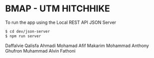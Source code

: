 # BMAP - UTM HITCHHIKE

To run the app using the Local REST API JSON Server

```bash
$ cd dev/json-server
$ npm run server
```
Daffalvie Qalisfa Ahmadi
Mohamad Afif Makarim
Mohammad Anthony Ghufron
Muhammad Alvin Fathoni